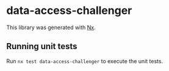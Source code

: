 # data-access-challenger

This library was generated with [Nx](https://nx.dev).

## Running unit tests

Run `nx test data-access-challenger` to execute the unit tests.

